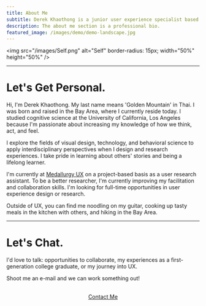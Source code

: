 ```yaml
---
title: About Me
subtitle: Derek Khaothong is a junior user experience specialist based in the SF Bay Area.
description: The about me section is a professional bio.
featured_image: /images/demo/demo-landscape.jpg
---
```


<img src="/images/Self.png" alt="Self"  border-radius: 15px; width="50%" height="50%" />


---

# Let's Get Personal.

Hi, I'm Derek Khaothong. My last name means 'Golden Mountain' in Thai.
I was born and raised in the Bay Area, where I currently reside today. I studied cognitive science at the University of California, Los Angeles because I'm passionate about increasing my knowledge of how we think, act, and feel.


I explore the fields of visual design, technology, and behavioral science to apply interdisciplinary perspectives when I design and research experiences. I take pride in learning about others' stories and being a lifelong learner.


I'm currently at [Medallurgy UX](http://medallurgy.com) on a project-based basis as a user research assistant. To be a better researcher, I'm currently improving my facilitation and collaboration skills. I'm looking for full-time opportunities in user experience design or research.


Outside of UX, you can find me noodling on my guitar, cooking up tasty meals in the kitchen with others, and hiking in the Bay Area. 


---

# Let's Chat.

I'd love to talk: opportunities to collaborate, my experiences as a first-generation college graduate, or my journey into UX.


Shoot me an e-mail and we can work something out!  


 <br> 
<div style="text-align:center;">
    <a href="mailto:dkhaothong@ucla.edu" class="button button--large">Contact Me</a>
</div>

